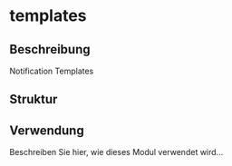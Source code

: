 ﻿# templates

## Beschreibung
Notification Templates

## Struktur


## Verwendung
Beschreiben Sie hier, wie dieses Modul verwendet wird...

